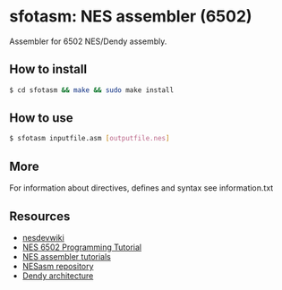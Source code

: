 # sfotasm: NES assembler (6502)
Assembler for 6502 NES/Dendy assembly.

## How to install
```bash
$ cd sfotasm && make && sudo make install
```

## How to use
```bash
$ sfotasm inputfile.asm [outputfile.nes]
```

## More
For information about directives, defines and syntax see information.txt

## Resources

* [nesdevwiki](http://wiki.nesdev.com/w/index.php/Nesdev_Wiki)
* [NES 6502 Programming Tutorial](http://www.vbforums.com/showthread.php?858389-NES-6502-Programming-Tutorial-Part-1-Getting-Started)
* [NES assembler tutorials](https://patater.com/nes-asm-tutorials/)
* [NESasm repository](https://github.com/camsaul/nesasm)
* [Dendy architecture](http://dendy.migera.ru/nes/g01.html)
